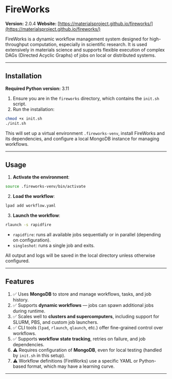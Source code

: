 # FireWorks

**Version:** 2.0.4
**Website:** [https://materialsproject.github.io/fireworks/](https://materialsproject.github.io/fireworks/)

FireWorks is a dynamic workflow management system designed for high-throughput computation, especially in scientific research. It is used extensively in materials science and supports flexible execution of complex DAGs (Directed Acyclic Graphs) of jobs on local or distributed systems.

---

## Installation

**Required Python version:** 3.11

1. Ensure you are in the `fireworks` directory, which contains the `init.sh` script.
2. Run the installation:

```bash
chmod +x init.sh
./init.sh
```

This will set up a virtual environment `.fireworks-venv`, install FireWorks and its dependencies, and configure a local MongoDB instance for managing workflows.

---

## Usage

1. **Activate the environment**:

```bash
source .fireworks-venv/bin/activate
```

2. **Load the workflow**:

```bash
lpad add workflow.yaml
```

3. **Launch the workflow**:

```bash
rlaunch -s rapidfire
```

* `rapidfire`: runs all available jobs sequentially or in parallel (depending on configuration).
* `singleshot`: runs a single job and exits.

All output and logs will be saved in the local directory unless otherwise configured.

---

## Features

1. ✅ Uses **MongoDB** to store and manage workflows, tasks, and job history.
2. ✅ Supports **dynamic workflows** — jobs can spawn additional jobs during runtime.
3. ✅ Scales well to **clusters and supercomputers**, including support for SLURM, PBS, and custom job launchers.
4. ✅ CLI tools (`lpad`, `rlaunch`, `qlaunch`, etc.) offer fine-grained control over workflows.
5. ✅ Supports **workflow state tracking**, retries on failure, and job dependencies.
6. ⚠️ Requires configuration of **MongoDB**, even for local testing (handled by `init.sh` in this setup).
7. ⚠️ Workflow definitions (FireWorks) use a specific YAML or Python-based format, which may have a learning curve.

---
